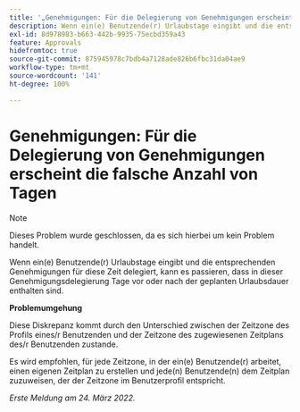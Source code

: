 ```yaml
---
title: '„Genehmigungen: Für die Delegierung von Genehmigungen erscheint die falsche Anzahl von Tagen.“'
description: Wenn ein(e) Benutzende(r) Urlaubstage eingibt und die entsprechenden Genehmigungen für diese Zeit delegiert, kann es passieren, dass in dieser Genehmigungsdelegierung Tage vor oder nach der geplanten Urlaubsdauer enthalten sind.
exl-id: 8d978983-b663-442b-9935-75ecbd359a43
feature: Approvals
hidefromtoc: true
source-git-commit: 875945978c7bdb4a7128ade826b6fbc31da04ae9
workflow-type: tm+mt
source-wordcount: '141'
ht-degree: 100%

---
```


# Genehmigungen: Für die Delegierung von Genehmigungen erscheint die falsche Anzahl von Tagen

<!--Live for workaround-->

>[!NOTE]
>
>Dieses Problem wurde geschlossen, da es sich hierbei um kein Problem handelt.

Wenn ein(e) Benutzende(r) Urlaubstage eingibt und die entsprechenden Genehmigungen für diese Zeit delegiert, kann es passieren, dass in dieser Genehmigungsdelegierung Tage vor oder nach der geplanten Urlaubsdauer enthalten sind.

**Problemumgehung**

Diese Diskrepanz kommt durch den Unterschied zwischen der Zeitzone des Profils eines/r Benutzenden und der Zeitzone des zugewiesenen Zeitplans des/r Benutzenden zustande.

Es wird empfohlen, für jede Zeitzone, in der ein(e) Benutzende(r) arbeitet, einen eigenen Zeitplan zu erstellen und jede(n) Benutzende(n) dem Zeitplan zuzuweisen, der der Zeitzone im Benutzerprofil entspricht.

_Erste Meldung am 24. März 2022._
